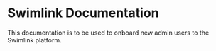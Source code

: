 # Swimlink Documentation

This documentation is to be used to onboard new admin users to the Swimlink platform.
